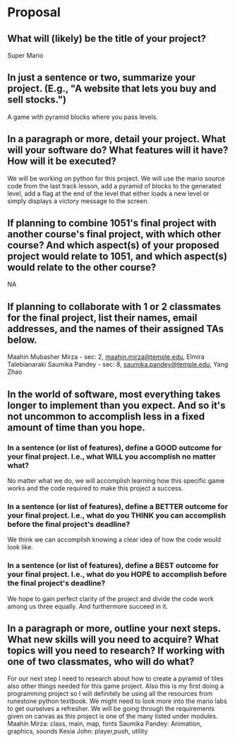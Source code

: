 # Proposal## What will (likely) be the title of your project?Super Mario## In just a sentence or two, summarize your project. (E.g., "A website that lets you buy and sell stocks.")A game with pyramid blocks where you pass levels.## In a paragraph or more, detail your project. What will your software do? What features will it have? How will it be executed?We will be working on python for this project. We will use the mario source code from the last track lesson, add a pyramid of blocks to the generated level, add a flag at the end of the level that either loads a new level or simply displays a victory message to the screen.## If planning to combine 1051's final project with another course's final project, with which other course? And which aspect(s) of your proposed project would relate to 1051, and which aspect(s) would relate to the other course?NA## If planning to collaborate with 1 or 2 classmates for the final project, list their names, email addresses, and the names of their assigned TAs below.Maahin Mubasher Mirza - sec: 2, maahin.mirza@temple.edu, Elmira TalebianarakiSaumika Pandey - sec: 8, saumika.pandey@temple.edu, Yang Zhao## In the world of software, most everything takes longer to implement than you expect. And so it's not uncommon to accomplish less in a fixed amount of time than you hope.### In a sentence (or list of features), define a GOOD outcome for your final project. I.e., what WILL you accomplish no matter what?No matter what we do, we will accomplish learning how this specific game works and the code required to make this project a success.### In a sentence (or list of features), define a BETTER outcome for your final project. I.e., what do you THINK you can accomplish before the final project's deadline?We think we can accomplish knowing a clear idea of how the code would look like.### In a sentence (or list of features), define a BEST outcome for your final project. I.e., what do you HOPE to accomplish before the final project's deadline?We hope to gain perfect clarity of the project and divide the code work among us three equally. And furthermore succeed in it.
## In a paragraph or more, outline your next steps. What new skills will you need to acquire? What topics will you need to research? If working with one of two classmates, who will do what?For our next step I need to research about how to create a pyramid of tiles also other things needed for this game project. Also this is my first doing a programming project so I will definitely be using all the resources from runestone python textbook. We might need to look more into the mario labs to get ourselves a refresher. We will be going through the requirements given on canvas as this project is one of the many listed under modules.
Maahin Mirza: class, main, map, fonts
Saumika Pandey: Animation, graphics, sounds
Kesia John: player,push, utility
